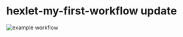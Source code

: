 # hexlet-my-first-workflow update

![example workflow](https://github.com/SlavaZhuck/hexlet-my-first-workflow/actions/workflows/hello-world.yml/badge.svg)
